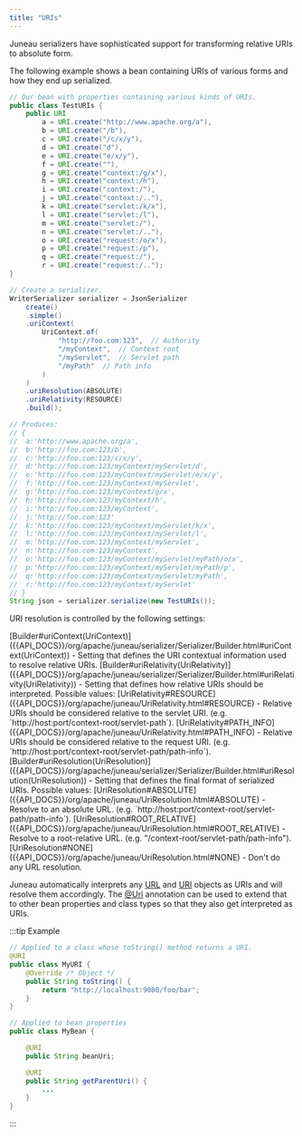 ```yaml
---
title: "URIs"
---
```


Juneau serializers have sophisticated support for transforming relative URIs to absolute form.

The following example shows a bean containing URIs of various forms and how they end up serialized.

```java
// Our bean with properties containing various kinds of URIs.
public class TestURIs {
    public URI
        a = URI.create("http://www.apache.org/a"),
        b = URI.create("/b"),
        c = URI.create("/c/x/y"),
        d = URI.create("d"),
        e = URI.create("e/x/y"),
        f = URI.create(""),
        g = URI.create("context:/g/x"),
        h = URI.create("context:/h"),
        i = URI.create("context:/"),
        j = URI.create("context:/.."),
        k = URI.create("servlet:/k/x"),
        l = URI.create("servlet:/l"),
        m = URI.create("servlet:/"),
        n = URI.create("servlet:/.."),
        o = URI.create("request:/o/x"),
        p = URI.create("request:/p"),
        q = URI.create("request:/"),
        r = URI.create("request:/..");
}

// Create a serializer.
WriterSerializer serializer = JsonSerializer
    create()
    .simple()
    .uriContext(
        UriContext.of(
            "http://foo.com:123",  // Authority
            "/myContext",  // Context root
            "/myServlet",  // Servlet path
            "/myPath"  // Path info
        )
    )
    .uriResolution(ABSOLUTE)
    .uriRelativity(RESOURCE)
    .build();

// Produces:
// {
//	a:'http://www.apache.org/a',
//	b:'http://foo.com:123/b',
//	c:'http://foo.com:123/c/x/y',
//	d:'http://foo.com:123/myContext/myServlet/d',
//	e:'http://foo.com:123/myContext/myServlet/e/x/y',
//	f:'http://foo.com:123/myContext/myServlet',
//	g:'http://foo.com:123/myContext/g/x',
//	h:'http://foo.com:123/myContext/h',
//	i:'http://foo.com:123/myContext',
//	j:'http://foo.com:123'
//	k:'http://foo.com:123/myContext/myServlet/k/x',
//	l:'http://foo.com:123/myContext/myServlet/l',
//	m:'http://foo.com:123/myContext/myServlet',
//	n:'http://foo.com:123/myContext',
//	o:'http://foo.com:123/myContext/myServlet/myPath/o/x',
//	p:'http://foo.com:123/myContext/myServlet/myPath/p',
//	q:'http://foo.com:123/myContext/myServlet/myPath',
//	r:'http://foo.com:123/myContext/myServlet'
// }
String json = serializer.serialize(new TestURIs());
```

URI resolution is controlled by the following settings:

<tree>
<java-method>[Builder#uriContext(UriContext)]({{API_DOCS}}/org/apache/juneau/serializer/Serializer/Builder.html#uriContext(UriContext)) - Setting that defines the URI contextual information used to resolve relative URIs.</java-method>
<java-method>[Builder#uriRelativity(UriRelativity)]({{API_DOCS}}/org/apache/juneau/serializer/Serializer/Builder.html#uriRelativity(UriRelativity)) - Setting that defines how relative URIs should be interpreted.  Possible values:</java-method>
<node-1><java-field>[UriRelativity#RESOURCE]({{API_DOCS}}/org/apache/juneau/UriRelativity.html#RESOURCE) - Relative URIs should be considered relative to the servlet URI.  (e.g. `http://host:port/context-root/servlet-path`).</java-field></node-1>
<node-1><java-field>[UriRelativity#PATH_INFO]({{API_DOCS}}/org/apache/juneau/UriRelativity.html#PATH_INFO) - Relative URIs should be considered relative to the request URI.  (e.g. `http://host:port/context-root/servlet-path/path-info`).</java-field></node-1>
<java-method>[Builder#uriResolution(UriResolution)]({{API_DOCS}}/org/apache/juneau/serializer/Serializer/Builder.html#uriResolution(UriResolution)) - Setting that defines the final format of serialized URIs.  Possible values:</java-method>
<node-1><java-field>[UriResolution#ABSOLUTE]({{API_DOCS}}/org/apache/juneau/UriResolution.html#ABSOLUTE) - Resolve to an absolute URL.  (e.g. `http://host:port/context-root/servlet-path/path-info`).</java-field></node-1>
<node-1><java-field>[UriResolution#ROOT_RELATIVE]({{API_DOCS}}/org/apache/juneau/UriResolution.html#ROOT_RELATIVE) - Resolve to a root-relative URL.  (e.g. "/context-root/servlet-path/path-info").</java-field></node-1>
<node-1><java-field>[UriResolution#NONE]({{API_DOCS}}/org/apache/juneau/UriResolution.html#NONE) - Don't do any URL resolution.</java-field></node-1>
</tree>

Juneau automatically interprets any [URL]({{API_DOCS}}/java/net/URL.html) and [URI]({{API_DOCS}}/java/net/URI.html) objects as URIs and will resolve them accordingly.
The [@Uri]({{API_DOCS}}/org/apache/juneau/annotation/Uri.html) annotation can be used to extend that to other bean properties and class types so that they also get interpreted as URIs.

:::tip Example
```java
// Applied to a class whose toString() method returns a URI.
@URI
public class MyURI {
    @Override /* Object */
    public String toString() {
        return "http://localhost:9080/foo/bar";
    }
}

// Applied to bean properties
public class MyBean {

    @URI
    public String beanUri;

    @URI
    public String getParentUri() {
        ...
    }
}
```
:::